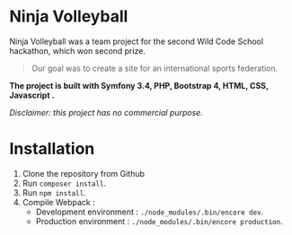 
# Ninja Volleyball

Ninja Volleyball was a team project for the second Wild Code School hackathon, which won second prize.

> Our goal was to create a site for an international sports federation.

**The project is built with Symfony 3.4, PHP, Bootstrap 4, HTML, CSS, Javascript .**  

*Disclaimer: this project has no commercial purpose.*

# Installation

1. Clone the repository from Github 
2. Run `composer install`.
3. Run `npm install`.
4. Compile Webpack :
    - Development environment : `./node_modules/.bin/encore dev`.
    - Production environment : `./node_modules/.bin/encore production`.


